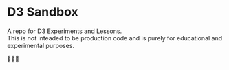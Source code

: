 # D3 Sandbox

A repo for  D3 Experiments and Lessons.</br>
This is *not* inteaded to be production code and is purely for educational and experimental purposes.</br>

:baby::baby::baby:
